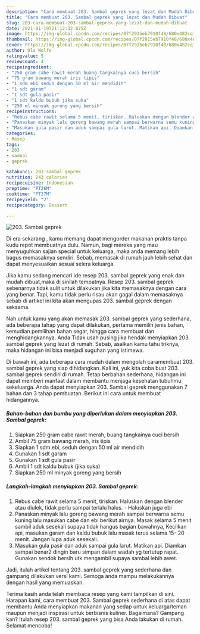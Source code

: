 ```yaml
---
description: "Cara membuat 203. Sambal geprek yang lezat dan Mudah Dibuat"
title: "Cara membuat 203. Sambal geprek yang lezat dan Mudah Dibuat"
slug: 203-cara-membuat-203-sambal-geprek-yang-lezat-dan-mudah-dibuat
date: 2021-01-19T21:12:32.875Z
image: https://img-global.cpcdn.com/recipes/07f2915eb7910f48/680x482cq70/203-sambal-geprek-foto-resep-utama.jpg
thumbnail: https://img-global.cpcdn.com/recipes/07f2915eb7910f48/680x482cq70/203-sambal-geprek-foto-resep-utama.jpg
cover: https://img-global.cpcdn.com/recipes/07f2915eb7910f48/680x482cq70/203-sambal-geprek-foto-resep-utama.jpg
author: Ola Wolfe
ratingvalue: 5
reviewcount: 4
recipeingredient:
- "250 gram cabe rawit merah buang tangkainya cuci bersih"
- "75 gram bawang merah iris tipis"
- "1 sdm ebi seduh dengan 50 ml air mendidih"
- "1 sdt garam"
- "1 sdt gula pasir"
- "1 sdt kaldu bubuk jika suka"
- "250 ml minyak goreng yang bersih"
recipeinstructions:
- "Rebus cabe rawit selama 5 menit, tiriskan. Haluskan dengan blender atau diulek, tidak perlu sampai terlalu halus. Haluskan juga ebi"
- "Panaskan minyak lalu goreng bawang merah sampai berwarna semu kuning lalu masukan cabe dan ebi berikut airnya. Masak selama 5 menit sambil aduk sesekali supaya tidak hangus bagian bawahnya, Kecilkan api, masukan garam dan kaldu bubuk lalu masak terus selama 15- 20 menit. Jangan lupa aduk sesekali."
- "Masukan gula pasir dan aduk sampai gula larut. Matikan api. Diamkan sampai benar2 dingin baru simpan dalam wadah yg tertutup rapat. Gunakan sendok bersih utk mengambil supaya sambal lebih awet."
categories:
- Resep
tags:
- 203
- sambal
- geprek

katakunci: 203 sambal geprek 
nutrition: 243 calories
recipecuisine: Indonesian
preptime: "PT26M"
cooktime: "PT37M"
recipeyield: "2"
recipecategory: Dessert

---
```



![203. Sambal geprek](https://img-global.cpcdn.com/recipes/07f2915eb7910f48/680x482cq70/203-sambal-geprek-foto-resep-utama.jpg)

Di era  sekarang , kamu memang dapat mengorder makanan praktis tanpa kudu repot membuatnya dulu. Namun, bagi mereka yang mau menyuguhkan sajian special untuk keluarga, maka anda memang lebih bagus memasaknya sendiri. Sebab, memasak di rumah jauh lebih sehat dan dapat menyesuaikan sesuai selera keluarga.

Jika kamu sedang mencari ide resep 203. sambal geprek yang enak dan mudah dibuat,maka di sinilah tempatnya. Resep 203. sambal geprek  sebenarnya tidak sulit untuk dilakukan jika kita memasaknya dengan cara yang benar. Tapi, kamu tidak perlu risau akan gagal dalam memasaknya 
sebab di artikel ini kita akan mengupas 203. sambal geprek dengan seksama.  



Nah untuk kamu yang akan memasak 203. sambal geprek yang sederhana, ada beberapa tahap yang dapat dilakukan, pertama memilih jenis bahan, kemudian pemilihan bahan segar, hingga cara membuat dan menghidangkannya. Anda Tidak usah pusing jika hendak menyiapkan 203. sambal geprek yang lezat di rumah. Sebab, asalkan kamu  tahu triknya, maka hidangan ini bisa menjadi suguhan yang istimewa.

Di bawah ini, ada beberapa cara mudah dalam mengolah caramembuat 203. sambal geprek yang siap dihidangkan. Kali ini, yuk kita coba buat 203. sambal geprek sendiri di rumah. Tetap berbahan sederhana, hidangan ini dapat memberi manfaat dalam membantu menjaga kesehatan tubuhmu sekeluarga. Anda dapat menyiapkan 203. Sambal geprek menggunakan 7 bahan dan 3 tahap pembuatan. Berikut ini cara untuk membuat hidangannya.

<!--inarticleads1-->

##### Bahan-bahan dan bumbu yang diperlukan dalam menyiapkan 203. Sambal geprek:

1. Siapkan 250 gram cabe rawit merah, buang tangkainya cuci bersih
1. Ambil 75 gram bawang merah, iris tipis
1. Siapkan 1 sdm ebi, seduh dengan 50 ml air mendidih
1. Gunakan 1 sdt garam
1. Gunakan 1 sdt gula pasir
1. Ambil 1 sdt kaldu bubuk (jika suka)
1. Siapkan 250 ml minyak goreng yang bersih




<!--inarticleads2-->

##### Langkah-langkah menyiapkan 203. Sambal geprek:

1. Rebus cabe rawit selama 5 menit, tiriskan. Haluskan dengan blender atau diulek, tidak perlu sampai terlalu halus. - Haluskan juga ebi
1. Panaskan minyak lalu goreng bawang merah sampai berwarna semu kuning lalu masukan cabe dan ebi berikut airnya. Masak selama 5 menit sambil aduk sesekali supaya tidak hangus bagian bawahnya, Kecilkan api, masukan garam dan kaldu bubuk lalu masak terus selama 15- 20 menit. Jangan lupa aduk sesekali.
1. Masukan gula pasir dan aduk sampai gula larut. Matikan api. Diamkan sampai benar2 dingin baru simpan dalam wadah yg tertutup rapat. Gunakan sendok bersih utk mengambil supaya sambal lebih awet.




Jadi, itulah artikel tentang  203. sambal geprek  yang sederhana dan gampang dilakukan versi kami. Semoga anda mampu melakukannya dengan hasil yang memuaskan. 

Terima kasih anda telah membaca resep yang kami tampilkan di sini. Harapan kami, cara membuat  203. Sambal geprek sederhana di atas dapat membantu Anda menyiapkan makanan yang sedap untuk keluarga/teman maupun menjadi inspirasi untuk berbisnis kuliner. Bagaimana? Gampang kan? Itulah resep 203. sambal geprek yang bisa Anda lakukan di rumah. Selamat mencoba!

